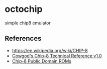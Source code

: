 # octochip
simple chip8 emulator

## References
* https://en.wikipedia.org/wiki/CHIP-8
* [Cowgod's Chip-8 Technical Reference v1.0](https://yukinarit.github.io/cowgod-chip8-tech-reference-ja/)
* [Chip-8 Public Domain ROMs](https://www.zophar.net/pdroms/chip8.html)